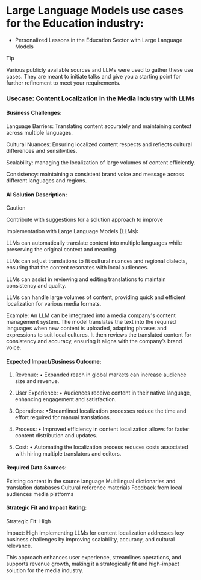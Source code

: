 # Large Language Models use cases for the Education industry:

- Personalized Lessons in the Education Sector with Large Language Models



> [!TIP]
> Various publicly available sources and LLMs were used to gather these use cases. They are meant to initiate talks and give you a starting point for further refinement to meet your requirements.

### **Usecase: Content Localization in the Media Industry with LLMs**

#### Business Challenges:

Language Barriers: Translating content accurately and maintaining context across multiple languages.

Cultural Nuances: Ensuring localized content respects and reflects cultural differences and sensitivities.

Scalability: managing the localization of large volumes of content efficiently.

Consistency: maintaining a consistent brand voice and message across different languages and regions.

#### AI Solution Description:
> [!CAUTION]
> Contribute with suggestions for a solution approach to improve

Implementation with Large Language Models (LLMs):

LLMs can automatically translate content into multiple languages while preserving the original context and meaning.

LLMs can adjust translations to fit cultural nuances and regional dialects, ensuring that the content resonates with local audiences.

LLMs can assist in reviewing and editing translations to maintain consistency and quality.

LLMs can handle large volumes of content, providing quick and efficient localization for various media formats.

Example: 
An LLM can be integrated into a media company's content management system. The model translates the text into the required languages when new content is uploaded, adapting phrases and expressions to suit local cultures. It then reviews the translated content for consistency and accuracy, ensuring it aligns with the company’s brand voice.

#### Expected Impact/Business Outcome:

1. Revenue:
• Expanded reach in global markets can increase audience size and revenue.

2. User Experience:
• Audiences receive content in their native language, enhancing engagement and satisfaction.

3. Operations:
•Streamlined localization processes reduce the time and effort required for manual translations.

4. Process:
• Improved efficiency in content localization allows for faster content distribution and updates.

5. Cost:
• Automating the localization process reduces costs associated with hiring multiple translators and editors.


#### Required Data Sources:
Existing content in the source language
Multilingual dictionaries and translation databases
Cultural reference materials
Feedback from local audiences
media platforms

#### Strategic Fit and Impact Rating:

Strategic Fit: High

Impact: High
Implementing LLMs for content localization addresses key business challenges by improving scalability, accuracy, and cultural relevance. 

This approach enhances user experience, streamlines operations, and supports revenue growth, making it a strategically fit and high-impact solution for the media industry.
